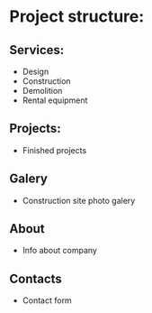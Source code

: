 # Project structure:

  ## Services:
  * Design
  * Construction 
  * Demolition
  * Rental equipment

  ## Projects:
  * Finished projects

  ## Galery
  * Construction site photo galery

  ## About
  * Info about company

  ## Contacts
  * Contact form